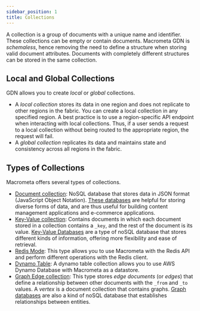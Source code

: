 ```yaml
---
sidebar_position: 1
title: Collections
---
```


A collection is a group of documents with a unique name and identifier. These collections can be empty or contain documents. Macrometa GDN is _schemaless_, hence removing the need to define a structure when storing valid document attributes. Documents with completely different structures can be stored in the same collection.

## Local and Global Collections

GDN allows you to create _local_ or _global_ collections.

- A _local collection_ stores its data in one region and does not replicate to other regions in the fabric. You can create a local collection in any specified region. A best practice is to use a region-specific API endpoint when interacting with local collections. Thus, if a user sends a request to a local collection without being routed to the appropriate region, the request will fail.
- A _global collection_ replicates its data and maintains state and consistency across all regions in the fabric.

## Types of Collections

Macrometa offers several types of collections.

- [Document collection](documents/index.md): NoSQL database that stores data in JSON format (JavaScript Object Notation). [These databases](https://www.macrometa.com/articles/what-is-document-database) are helpful for storing diverse forms of data, and are thus useful for building content management applications and e-commerce applications.
- [Key-Value collection](keyvalue/index.md): Contains documents in which each document stored in a collection contains a `_key`, and the rest of the document is its value.  [Key-Value Databases](https://www.macrometa.com/articles/key-value-databases) are a type of noSQL database that stores different kinds of information, offering more flexibility and ease of retrieval.
- [Redis Mode](redis-mode/index.md): This type allows you to use Macrometa with the Redis API and perform different operations with the Redis client.
- [Dynamo Table](dynamo/create-dynamo-table.md): A dynamo table collection allows you to use AWS Dynamo Database with Macrometa as a datastore.
- [Graph Edge collection](graph-edge/index.md): This type stores _edge documents_ (or _edges_) that define a relationship between other documents with the `_from` and `_to` values. A _vertex_ is a document collection that contains graphs. [Graph databases](https://www.macrometa.com/articles/what-is-graph-database) are also a kind of noSQL database that establishes relationships between entities.
